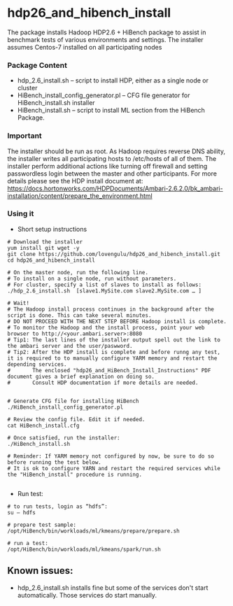 # hdp26_and_hibench_install

The package installs Hadoop HDP2.6 + HiBench package to assist in benchmark tests of various environments and settings. The installer assumes Centos-7 installed on all participating nodes

### Package Content
* hdp_2.6_install.sh – script to install HDP, either as a single node or cluster
* HiBench_install_config_generator.pl – CFG file generator for HiBench_install.sh installer
* HiBench_install.sh – script to install ML section from the HiBench Package. 

### Important 
The installer should be run as root. 
As Hadoop requires reverse DNS ability, the installer writes all participating hosts to /etc/hosts of all of them. 
The installer perform additional actions like turning off firewall and setting passwordless login between the master
and other participants. 
For more details please see the HDP install document at: 
https://docs.hortonworks.com/HDPDocuments/Ambari-2.6.2.0/bk_ambari-installation/content/prepare_the_environment.html 

### Using it

* Short setup instructions
```
# Download the installer
yum install git wget -y
git clone https://github.com/lovengulu/hdp26_and_hibench_install.git
cd hdp26_and_hibench_install

# On the master node, run the following line. 
# To install on a single node, run without parameters. 
# For cluster, specify a list of slaves to install as follows:
./hdp_2.6_install.sh  [slave1.MySite.com slave2.MySite.com … ]

# Wait! 
# The Hadoop install process continues in the background after the script is done. This can take several minutes. 
# DO NOT PROCEED WITH THE NEXT STEP BEFORE Hadoop install is complete.
# To monitor the Hadoop and the install process, point your web browser to http://<your.ambari.server>:8080
# Tip1: The last lines of the installer output spell out the link to the ambari server and the user/paswword. 
# Tip2: After the HDP install is complete and before runng any test, it is required to to manually configure YARM memory and restart the depending services. 
#       The enclosed "hdp26_and_HiBench_Install_Instructions" PDF document gives a brief explanation on doing so. 
#       Consult HDP documentation if more details are needed. 


# Generate CFG file for installing HiBench
./HiBench_install_config_generator.pl

# Review the config file. Edit it if needed. 
cat HiBench_install.cfg

# Once satisfied, run the installer:
./HiBench_install.sh

# Reminder: If YARM memory not configured by now, be sure to do so before running the test below. 
# It is ok to configure YARN and restart the required services while the "HiBench_install" procedure is running.  


```

* Run test:

```
# to run tests, login as “hdfs”:
su – hdfs

# prepare test sample:
/opt/HiBench/bin/workloads/ml/kmeans/prepare/prepare.sh

# run a test: 
/opt/HiBench/bin/workloads/ml/kmeans/spark/run.sh
```

## Known issues:
*  hdp_2.6_install.sh  installs fine but some of the services don't start automatically. Those services do start manually. 


